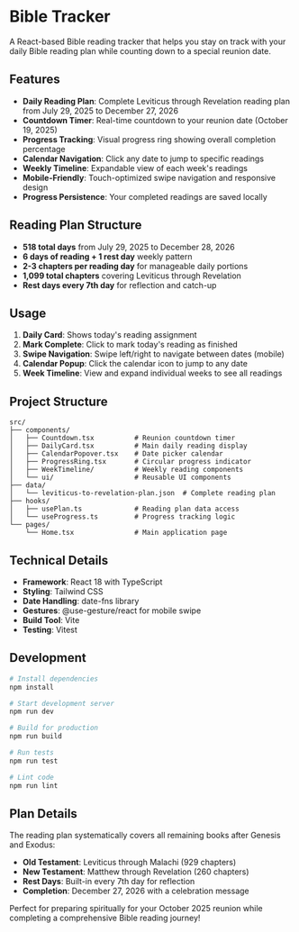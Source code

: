 # Bible Tracker

A React-based Bible reading tracker that helps you stay on track with your daily Bible reading plan while counting down to a special reunion date.

## Features

- **Daily Reading Plan**: Complete Leviticus through Revelation reading plan from July 29, 2025 to December 27, 2026
- **Countdown Timer**: Real-time countdown to your reunion date (October 19, 2025)
- **Progress Tracking**: Visual progress ring showing overall completion percentage
- **Calendar Navigation**: Click any date to jump to specific readings
- **Weekly Timeline**: Expandable view of each week's readings
- **Mobile-Friendly**: Touch-optimized swipe navigation and responsive design
- **Progress Persistence**: Your completed readings are saved locally

## Reading Plan Structure

- **518 total days** from July 29, 2025 to December 28, 2026
- **6 days of reading + 1 rest day** weekly pattern
- **2-3 chapters per reading day** for manageable daily portions
- **1,099 total chapters** covering Leviticus through Revelation
- **Rest days every 7th day** for reflection and catch-up

## Usage

1. **Daily Card**: Shows today's reading assignment
2. **Mark Complete**: Click to mark today's reading as finished
3. **Swipe Navigation**: Swipe left/right to navigate between dates (mobile)
4. **Calendar Popup**: Click the calendar icon to jump to any date
5. **Week Timeline**: View and expand individual weeks to see all readings

## Project Structure

```
src/
├── components/
│   ├── Countdown.tsx          # Reunion countdown timer
│   ├── DailyCard.tsx          # Main daily reading display
│   ├── CalendarPopover.tsx    # Date picker calendar
│   ├── ProgressRing.tsx       # Circular progress indicator
│   ├── WeekTimeline/          # Weekly reading components
│   └── ui/                    # Reusable UI components
├── data/
│   └── leviticus-to-revelation-plan.json  # Complete reading plan
├── hooks/
│   ├── usePlan.ts             # Reading plan data access
│   └── useProgress.ts         # Progress tracking logic
└── pages/
    └── Home.tsx               # Main application page
```

## Technical Details

- **Framework**: React 18 with TypeScript
- **Styling**: Tailwind CSS
- **Date Handling**: date-fns library
- **Gestures**: @use-gesture/react for mobile swipe
- **Build Tool**: Vite
- **Testing**: Vitest

## Development

```bash
# Install dependencies
npm install

# Start development server
npm run dev

# Build for production
npm run build

# Run tests
npm run test

# Lint code
npm run lint
```

## Plan Details

The reading plan systematically covers all remaining books after Genesis and Exodus:

- **Old Testament**: Leviticus through Malachi (929 chapters)
- **New Testament**: Matthew through Revelation (260 chapters)  
- **Rest Days**: Built-in every 7th day for reflection
- **Completion**: December 27, 2026 with a celebration message

Perfect for preparing spiritually for your October 2025 reunion while completing a comprehensive Bible reading journey! 
